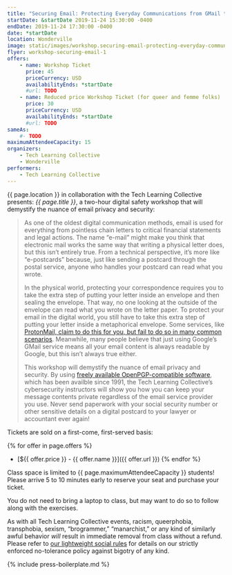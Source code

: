 ```yaml
---
title: "Securing Email: Protecting Everyday Communications from GMail to ProtonMail"
startDate: &startDate 2019-11-24 15:30:00 -0400
endDate: 2019-11-24 17:30:00 -0400
date: *startDate
location: Wonderville
image: static/images/workshop.securing-email-protecting-everyday-communications-from-gmail-to-protonmail.rectangle.png
flyer: workshop-securing-email-1
offers:
    - name: Workshop Ticket
      price: 45
      priceCurrency: USD
      availabilityEnds: *startDate
      #url: TODO
    - name: Reduced price Workshop Ticket (for queer and femme folks)
      price: 30
      priceCurrency: USD
      availabilityEnds: *startDate
      #url: TODO
sameAs:
    #- TODO
maximumAttendeeCapacity: 15
organizers:
    - Tech Learning Collective
    - Wonderville
performers:
    - Tech Learning Collective
---
```


{{ page.location }} in collaboration with the Tech Learning Collective presents: *{{ page.title }}*, a two-hour digital safety workshop that will demystify the nuance of email privacy and security:

> As one of the oldest digital communication methods, email is used for everything from pointless chain letters to critical financial statements and legal actions. The name &ldquo;e-mail&rdquo; might make you think that electronic mail works the same way that writing a physical letter does, but this isn&rsquo;t entirely true. From a technical perspective, it&rsquo;s more like &ldquo;e-postcards&rdquo; because, just like sending a postcard through the postal service, anyone who handles your postcard can read what you wrote.
>
> In the physical world, protecting your correspondence requires you to take the extra step of putting your letter inside an envelope and then sealing the envelope. That way, no one looking at the outside of the envelope can read what you wrote on the letter paper. To protect your email in the digital world, you still have to take this extra step of putting your letter inside a metaphorical envelope. Some services, like [ProtonMail, claim to do this for you, but fail to do so in many common scenarios](https://github.com/AnarchoTechNYC/meta/wiki/ProtonMail). Meanwhile, many people believe that just using Google&rsquo;s GMail service means all your email content is always readable by Google, but this isn&rsquo;t always true either.
>
> This workshop will demystify the nuance of email privacy and security. By using [freely available OpenPGP-compatible software](https://prism-break.org/en/protocols/gpg/), which has been availble since 1991, the Tech Learning Collective&rsquo;s cybersecurity instructors will show you how you can keep your message contents private regardless of the email service provider you use. Never send paperwork with your social security number or other sensitive details on a digital postcard to your lawyer or accountant ever again!

Tickets are sold on a first-come, first-served basis:

{% for offer in page.offers %}
* [${{ offer.price }} - {{ offer.name }}]({{ offer.url }})
{% endfor %}

Class space is limited to {{ page.maximumAttendeeCapacity }} students! Please arrive 5 to 10 minutes early to reserve your seat and purchase your ticket.

You do not need to bring a laptop to class, but may want to do so to follow along with the exercises.

As with all Tech Learning Collective events, racism, queerphobia, transphobia, sexism, “brogrammer,” “manarchist,” or any kind of similarly awful behavior *will* result in immediate removal from class without a refund. Please refer to [our lightweight social rules](https://github.com/AnarchoTechNYC/meta/wiki/Social-rules) for details on our strictly enforced no-tolerance policy against bigotry of any kind.

{% include press-boilerplate.md %}
